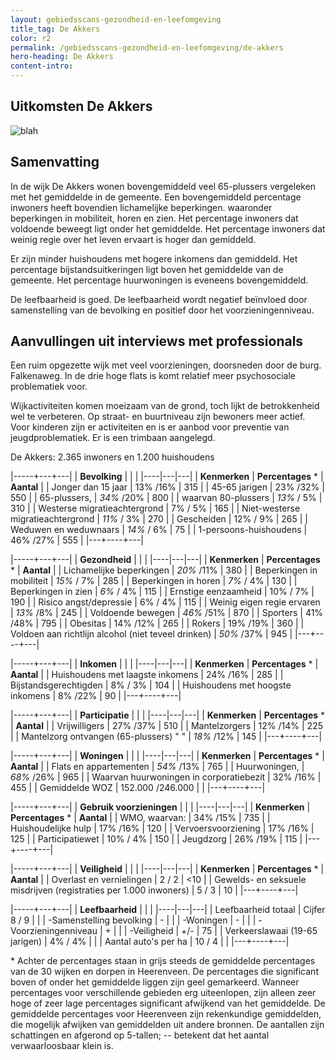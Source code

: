 ```yaml
---
layout: gebiedsscans-gezondheid-en-leefomgeving
title_tag: De Akkers
color: r2
permalink: /gebiedsscans-gezondheid-en-leefomgeving/de-akkers
hero-heading: De Akkers
content-intro:
---
```

## Uitkomsten De Akkers

![blah](/uploads/Grafieken_Gebiedsscans_Wijken-09.png)

## Samenvatting

In de wijk De Akkers wonen bovengemiddeld veel  65-plussers vergeleken met het gemiddelde in de gemeente. Een bovengemiddeld percentage inwoners heeft bovendien lichamelijke beperkingen. waaronder beperkingen in mobiliteit, horen en zien.  Het percentage inwoners dat voldoende beweegt ligt onder het gemiddelde. Het percentage inwoners dat weinig regie over het leven ervaart is hoger dan gemiddeld.

Er zijn minder huishoudens met hogere inkomens dan gemiddeld. Het percentage bijstandsuitkeringen ligt boven het gemiddelde van de gemeente. Het percentage huurwoningen is eveneens bovengemiddeld.

De leefbaarheid is goed. De leefbaarheid wordt negatief beïnvloed door samenstelling  van de bevolking en positief door het voorzieningenniveau.

## Aanvullingen uit interviews met professionals

Een ruim opgezette wijk met veel voorzieningen, doorsneden door de burg. Falkenaweg. In de drie hoge flats is komt relatief meer psychosociale problematiek voor.

Wijkactiviteiten komen moeizaam van de grond, toch lijkt de betrokkenheid wel te verbeteren. Op straat- en buurtniveau zijn bewoners meer actief. Voor kinderen zijn er activiteiten en is er aanbod voor preventie van jeugdproblematiek. Er is een trimbaan aangelegd.

De Akkers: 2.365 inwoners en 1.200 huishoudens

|-----+---+---|
|  **Bevolking**  |  |    |
|----|---|---|
| **Kenmerken** | **Percentages** * | **Aantal** |
| Jonger dan 15 jaar | 13% /16%   | 315    |
| 45-65 jarigen | 23% /32%   |  550   |
| 65-plussers, |  _34%_ /20%  |  800   |
| waarvan 80-plussers | _13%_ / 5%   |  310   |
| Westerse migratieachtergrond |  7% / 5%  |  165   |
| Niet-westerse migratieachtergrond | _11%_ / 3%   | 270   |
| Gescheiden | 12% / 9%   |  265   |
| Weduwen en weduwnaars | _14%_ / 6%   |  75   |
| 1-persoons-huishoudens |  46% /27%  |  555   |
|---+----+---|

|-----+---+---|
| **Gezondheid** |     |     |
|----|---|---|
| **Kenmerken** | **Percentages** * | **Aantal** |
| Lichamelijke beperkingen |  _20%_ /11%   |  380   |
| Beperkingen in mobiliteit |  _15%_ / 7%   |  285   |
| Beperkingen in horen | _7%_ / 4%    |  130   |
| Beperkingen in zien |  _6%_ / 4%   |  115   |
| Ernstige eenzaamheid |  10% / 7%   |  190   |
| Risico angst/depressie |  6% / 4%   |  115   |
| Weinig eigen regie ervaren | _13%_ /8%    |   245  |
| Voldoende bewegen |  _46%_ /51%   |  870   |
| Sporters |   41% /48%  |  795   |
| Obesitas |  14% /12%   |  265   |
| Rokers |  19% /19%   |   360  |
| Voldoen aan richtlijn alcohol (niet teveel drinken) | _50%_ /37%    | 945    |
|---+----+---|

|-----+---+---|
| **Inkomen** |     |     |
|----|---|---|
| **Kenmerken** | **Percentages** * | **Aantal** |
| Huishoudens met laagste inkomens   |  24% /16%        |   285       |
| Bijstandsgerechtigden              |  8% / 3%        |  104        |
| Huishoudens met hoogste inkomens   |  8% /22%        |     90     |
|---+----+---|

|-----+---+---|
| **Participatie** |     |     |
|----|---|---|
| **Kenmerken** | **Percentages** * | **Aantal** |
| Vrijwilligers                                        | 27% /37%          |   510 |
| Mantelzorgers                                        |     12%  /14%     |   225 |
| Mantelzorg    ontvangen (65-plussers) " "            | _18%_ /12%          |   145   |
|---+----+---|

|-----+---+---|
| **Woningen** |     |     |
|----|---|---|
| **Kenmerken** | **Percentages** * | **Aantal** |
| Flats en appartementen                     |   _54%_ /13%                 |      765               |
| Huurwoningen,                              |    _68%_ /26%                |      965               |
| Waarvan huurwoningen in corporatiebezit    |    32% /16%                |      455               |
| Gemiddelde WOZ                             |   152.000 /246.000                 |                     |
|---+----+---|

|-----+---+---|
| **Gebruik voorzieningen** |     |     |
|----|---|---|
| **Kenmerken** | **Percentages** * | **Aantal** |
| WMO, waarvan:                              |    34% /15%                |       735              |
| Huishoudelijke hulp                        |    17% /16%                |      120               |
| Vervoersvoorziening                        |    17% /16%                |        125             |
| Participatiewet                            |    10% / 4%                |       150              |
| Jeugdzorg                                  |    26% /19%                |      115               |
|---+----+---|

|-----+---+---|
| **Veiligheid** |     |     |
|----|---|---|
| **Kenmerken** | **Percentages** * | **Aantal** |
| Overlast en vernielingen                                           |    2 / 2                |       <10              |
| Gewelds- en seksuele misdrijven (registraties per 1.000 inwoners)  |    5 / 3                |       10              |
|---+----+---|

|-----+---+---|
| **Leefbaarheid** |     |     |
|----|---|---|
| Leefbaarheid totaal                 |         Cijfer 8 / 9           |                     |
| -Samenstelling bevolking            |      -              |                     |
| -Woningen                           |        -            |                     |
| -Voorzieningenniveau                |     +               |                     |
| -Veiligheid                         |        +/-            |           75          |
| Verkeerslawaai (19-65 jarigen)      |       4% / 4%             |                     |
| Aantal auto's per ha                |       10 / 4             |                     |
|---+----+---|

\* Achter de percentages staan in grijs steeds de gemiddelde percentages van de 30 wijken en dorpen in Heerenveen. De percentages die significant boven of onder het gemiddelde liggen zijn geel gemarkeerd. Wanneer percentages voor verschillende gebieden erg uiteenlopen, zijn alleen zeer hoge of zeer lage percentages significant afwijkend van het gemiddelde. De gemiddelde percentages voor Heerenveen zijn rekenkundige gemiddelden, die mogelijk afwijken van gemiddelden uit andere bronnen. De aantallen zijn schattingen en afgerond op 5-tallen; -- betekent dat het aantal verwaarloosbaar klein is.


